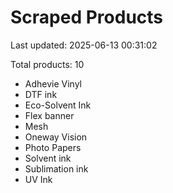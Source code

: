 # Scraped Products

Last updated: 2025-06-13 00:31:02

Total products: 10

- Adhevie Vinyl
- DTF ink
- Eco-Solvent Ink
- Flex banner
- Mesh
- Oneway Vision
- Photo Papers
- Solvent ink
- Sublimation ink
- UV Ink
